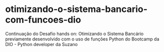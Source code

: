 # otimizando-o-sistema-bancario-com-funcoes-dio
Continuação do Desafio hands on: Otimizando o Sistema Bancário previamente desenvolvido com o uso de funções Python do Bootcamp da DIO - Python developer da Suzano